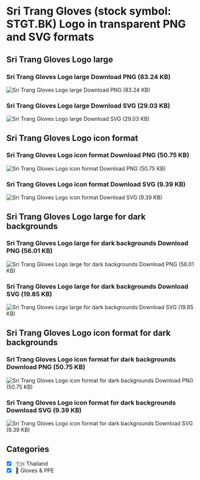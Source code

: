 # Sri Trang Gloves (stock symbol: STGT.BK) Logo in transparent PNG and SVG formats

## Sri Trang Gloves Logo large

### Sri Trang Gloves Logo large Download PNG (83.24 KB)

![Sri Trang Gloves Logo large Download PNG (83.24 KB)](/img/orig/STGT.BK_BIG-ecb6afaf.png)

### Sri Trang Gloves Logo large Download SVG (29.03 KB)

![Sri Trang Gloves Logo large Download SVG (29.03 KB)](/img/orig/STGT.BK_BIG-a662edc0.svg)

## Sri Trang Gloves Logo icon format

### Sri Trang Gloves Logo icon format Download PNG (50.75 KB)

![Sri Trang Gloves Logo icon format Download PNG (50.75 KB)](/img/orig/STGT.BK-48583fff.png)

### Sri Trang Gloves Logo icon format Download SVG (9.39 KB)

![Sri Trang Gloves Logo icon format Download SVG (9.39 KB)](/img/orig/STGT.BK-6cac5cc6.svg)

## Sri Trang Gloves Logo large for dark backgrounds

### Sri Trang Gloves Logo large for dark backgrounds Download PNG (56.01 KB)

![Sri Trang Gloves Logo large for dark backgrounds Download PNG (56.01 KB)](/img/orig/STGT.BK_BIG.D-daca9775.png)

### Sri Trang Gloves Logo large for dark backgrounds Download SVG (19.85 KB)

![Sri Trang Gloves Logo large for dark backgrounds Download SVG (19.85 KB)](/img/orig/STGT.BK_BIG.D-e5c8193b.svg)

## Sri Trang Gloves Logo icon format for dark backgrounds

### Sri Trang Gloves Logo icon format for dark backgrounds Download PNG (50.75 KB)

![Sri Trang Gloves Logo icon format for dark backgrounds Download PNG (50.75 KB)](/img/orig/STGT.BK.D-00e80b2c.png)

### Sri Trang Gloves Logo icon format for dark backgrounds Download SVG (9.39 KB)

![Sri Trang Gloves Logo icon format for dark backgrounds Download SVG (9.39 KB)](/img/orig/STGT.BK.D-191e53c9.svg)



## Categories
- [x] 🇹🇭 Thailand
- [x] 🧤 Gloves & PPE
